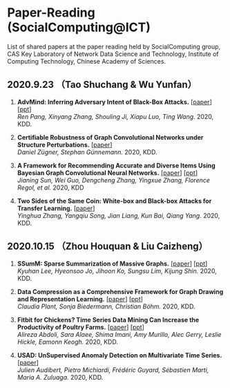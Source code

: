 # Paper-Reading (SocialComputing@ICT)
List of shared papers at the paper reading held by SocialComputing group,   
CAS Key Laboratory of Network Data Science and Technology, Institute of Computing Technology, Chinese Academy of Sciences.

## 2020.9.23 （Tao Shuchang & Wu Yunfan）
1. **AdvMind: Inferring Adversary Intent of Black-Box Attacks.** [[paper](https://github.com/CaoQi92/Paper-Reading/raw/master/2020.9.23/AdvMind-%20Inferring%20Adversary%20Intent%20of%20Black-Box%20Attacks.pdf)] [[ppt](https://github.com/CaoQi92/Paper-Reading/raw/master/2020.9.23/20200923_KDD_陶舒畅分享.pptx)]  
*Ren Pang, Xinyang Zhang, Shouling Ji, Xiapu Luo, Ting Wang.* 2020, KDD. 

2. **Certifiable Robustness of Graph Convolutional Networks under Structure Perturbations.** [[paper](https://github.com/CaoQi92/Paper-Reading/raw/master/2020.9.23/Certifiable%20Robustness%20of%20Graph%20Convolutional%20Networks%20under%20Structure%20Perturbations.pdf)]  
*Daniel Zügner, Stephan Günnemann.* 2020, KDD. 

3. **A Framework for Recommending Accurate and Diverse Items Using Bayesian Graph Convolutional Neural Networks.** [[paper](https://github.com/CaoQi92/Paper-Reading/raw/master/2020.9.23/A%20Framework%20for%20Recommending%20Accurate%20and%20Diverse%20Items.pdf)] [[ppt](https://github.com/CaoQi92/Paper-Reading/raw/master/2020.9.23/20200923_KDD_伍云帆分享.pptx)]  
*Jianing Sun, Wei Guo, Dengcheng Zhang, Yingxue Zhang, Florence Regol, et al.* 2020, KDD 

4. **Two Sides of the Same Coin: White-box and Black-box Attacks for Transfer Learning.** [[paper](https://github.com/CaoQi92/Paper-Reading/raw/master/2020.9.23/Two%20Sides%20of%20the%20Same%20Coin%20White-box%20and%20Black-box%20Attacks.pdf)]  
*Yinghua Zhang, Yangqiu Song, Jian Liang, Kun Bai, Qiang Yang.* 2020, KDD.  

## 2020.10.15 （Zhou Houquan & Liu Caizheng）
1. **SSumM: Sparse Summarization of Massive Graphs.** [[paper](https://github.com/CaoQi92/Paper-Reading/raw/master/2020.10.15/SSumM%20Sparse%20Summarization%20of%20Massive%20Graphs.pdf)] [[ppt](https://github.com/CaoQi92/Paper-Reading/raw/master/2020.10.15/20201015_KDD_周厚铨分享1.pdf)]  
*Kyuhan Lee, Hyeonsoo Jo, Jihoon Ko, Sungsu Lim, Kijung Shin.* 2020, KDD. 

2. **Data Compression as a Comprehensive Framework for Graph Drawing and Representation Learning.** [[paper](https://github.com/CaoQi92/Paper-Reading/raw/master/2020.10.15/Data%20Compression%20as%20a%20Comprehensive%20Framework%20for%20Graph%20Drawing%20and%20Representation%20Learning.pdf)] [[ppt](https://github.com/CaoQi92/Paper-Reading/raw/master/2020.10.15/20201015_KDD_周厚铨分享2.pdf)]  
*Claudia Plant, Sonja Biedermann, Christian Böhm.* 2020, KDD. 

3. **Fitbit for Chickens? Time Series Data Mining Can Increase the Productivity of Poultry Farms.** [[paper](https://github.com/CaoQi92/Paper-Reading/raw/master/2020.10.15/Fitbit%20for%20Chickens%3F%20Time%20Series%20Data%20Mining%20Can%20Increase%20the%20Productivity%20of%20Poultry%20Farms.pdf)] [[ppt](https://github.com/CaoQi92/Paper-Reading/raw/master/2020.10.15/20201015_KDD_刘财政.pptx)]  
*Alireza Abdoli, Sara Alaee, Shima Imani, Amy Murillo, Alec Gerry, Leslie Hickle, Eamonn Keogh.* 2020, KDD. 

4. **USAD: UnSupervised Anomaly Detection on Multivariate Time Series.** [[paper](https://github.com/CaoQi92/Paper-Reading/raw/master/2020.10.15/USAD%20-%20UnSupervised%20Anomaly%20Detection%20on%20Multivariate%20Time%20Series.pdf)]  
*Julien Audibert, Pietro Michiardi, Frédéric Guyard, Sébastien Marti, Maria A. Zuluaga.* 2020, KDD. 

